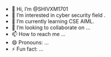 - 👋 Hi, I’m @SHIVXM1701
- 👀 I’m interested in cyber security field . 
- 🌱 I’m currently learning CSE AIML.
- 💞️ I’m looking to collaborate on ...
- 📫 How to reach me ...
- 😄 Pronouns: ...
- ⚡ Fun fact: ...

<!---
SHIVXM1701/SHIVXM1701 is a ✨ special ✨ repository because its `README.md` (this file) appears on your GitHub profile.
You can click the Preview link to take a look at your changes.
--->
